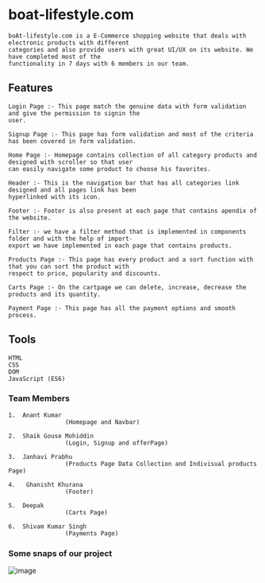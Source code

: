 # boat-lifestyle.com
    
    boAt-lifestyle.com is a E-Commerce shopping website that deals with electronic products with different
    categories and also provide users with great UI/UX on its website. We have completed most of the 
    functionality in 7 days with 6 members in our team.
    
## Features
    Login Page :- This page match the genuine data with form validation and give the permission to signin the 
    user.
    
    Signup Page :- This page has form validation and most of the criteria has been covered in form validation.
    
    Home Page :- Homepage contains collection of all category products and designed with scroller so that user 
    can easily navigate some product to choose his favorites.
    
    Header :- This is the navigation bar that has all categories link designed and all pages link has been 
    hyperlinked with its icon.
    
    Footer :- Footer is also present at each page that contains apendix of the website.
    
    Filter :- we have a filter method that is implemented in components folder and with the help of import-
    export we have implemented in each page that contains products.
    
    Products Page :- This page has every product and a sort function with that you can sort the product with 
    respect to price, popularity and discounts.
    
    Carts Page :- On the cartpage we can delete, increase, decrease the products and its quantity.
    
    Payment Page :- This page has all the payment options and smooth process.
## Tools 
    HTML
    CSS
    DOM
    JavaScript (ES6)
### Team Members

    1.  Anant Kumar
                    (Homepage and Navbar)
                    
    2.  Shaik Gouse Mohiddin
                    (Login, Signup and offerPage)
                    
    3.  Janhavi Prabhu
                    (Products Page Data Collection and Indivisual products Page)
                    
    4.   Ghanisht Khurana
                    (Footer)
                    
    5.  Deepak 
                    (Carts Page)
                    
    6.  Shivam Kumar Singh
                    (Payments Page)
                    
      
      
                   
### Some snaps of our project
 
 ![image](https://user-images.githubusercontent.com/97351159/199229460-0837face-649e-4e0c-bb9b-39b7771e650f.png)

                    
